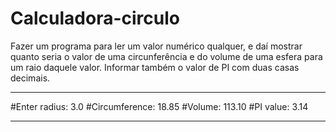 # Calculadora-circulo

Fazer um programa para ler um valor numérico qualquer, e daí mostrar
quanto seria o valor de uma circunferência e do volume de uma esfera
para um raio daquele valor. Informar também o valor de PI com duas
casas decimais.
***********************
#Enter radius: 3.0
#Circumference: 18.85
#Volume: 113.10
#PI value: 3.14
**********************
